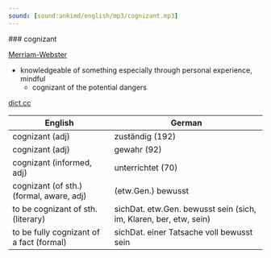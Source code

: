 ```yaml
---
sound: [sound:ankimd/english/mp3/cognizant.mp3]
---
```


\### cognizant

[Merriam-Webster](https://www.merriam-webster.com/dictionary/cognizant)

- knowledgeable of something especially through personal experience, mindful
    - cognizant of the potential dangers

[dict.cc](https://www.dict.cc/cognizant)

| English        | German       |
| -------------- | ------------ |
| cognizant (adj) | zuständig (192) |
| cognizant (adj) | gewahr (92) |
| cognizant (informed, adj) | unterrichtet (70) |
| cognizant (of sth.) (formal, aware, adj) | (etw.Gen.) bewusst |
| to be cognizant of sth. (literary) | sichDat. etw.Gen. bewusst sein (sich, im, Klaren, ber, etw, sein) |
| to be fully cognizant of a fact (formal) | sichDat. einer Tatsache voll bewusst sein |
